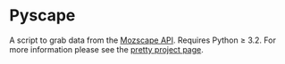 # Pyscape

A script to grab data from the [Mozscape 
API](http://apiwiki.seomoz.org/). Requires Python &ge; 3.2. For 
more information please see the [pretty project 
page](http://projects.benjaminestes.com/Pyscape/).